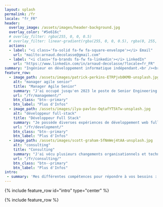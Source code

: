 ```yaml
---
layout: splash
permalink: /fr
locale: "fr_FR"
header:
  overlay_image: /assets/images/header-background.jpg
  overlay_color: "#5e616c"
  # overlay_filter: rgba(255, 0, 0, 0.5)
  # overlay_filter: linear-gradient(rgba(255, 0, 0, 0.5), rgba(0, 255, 255, 0.5))
  actions:
  - label: "<i class='fa-solid fa-fw fa-square-envelope'></i> Email"
    url: "mailto:arnaud.decolasse@gmail.com"
  - label: "<i class='fa-brands fa-fw fa-linkedin'></i> LinkedIn"
    url: "https://www.linkedin.com/in/arnaud-decolasse/?locale=fr_FR"
summary: "Ingénieur en développement informatique indépendant.<br /><br />15 ans d'expérience au sein de groupes tel qu'Expedia et Bouygues Telecom, en France et aux États-Unis.<br />"
feature_row:
  - image_path: /assets/images/patrick-perkins-ETRPjvb0KM0-unsplash.jpg
    alt: "manager agile senior"
    title: "Manager Agile Senior"
    summary: "J'ai occupé jusqu'en 2023 le poste de Senior Engineering Manager, utilisant les méthodes Agile pour organiser des équipes de développement poylvalentes."
    url: "/fr/management/"
    btn_class: "btn--primary"    
    btn_label: "Plus d'Infos"
  - image_path: /assets/images/ilya-pavlov-OqtafYT5kTw-unsplash.jpg
    alt: "développeur full-stack"
    title: "Développeur Full Stack"
    summary: "Je possède diverses expériences de développement web full stack, avec une spécialisation sur la partie back-end et les technologies APIs, y compris sur le Cloud."
    url: "/fr/development/"
    btn_class: "btn--primary"
    btn_label: "Plus d'Infos"    
  - image_path: /assets/images/scott-graham-5fNmWej4tAA-unsplash.jpg
    alt: "consulting"
    title: "Consulting"
    summary: "J'ai vécu plusieurs changements organisationnels et technologiques durant ma carrière, tout en prenant part aux choix structurants impactant les équipes."
    url: "/fr/consulting/"
    btn_class: "btn--primary"    
    btn_label: "Plus d'Infos"
intro:
 - summary: 'Mes différentes compétences pour répondre à vos besoins :'
---
```


{% include feature_row id="intro" type="center" %}

{% include feature_row %}